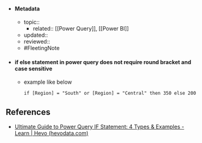 - #### Metadata
	- topic:: 
		- related:: [[Power Query]], [[Power BI]]
	- updated:: 
	- reviewed:: 
	- #FleetingNote 
- #### if else statement in power query does not require round bracket and case sensitive
	- example like below
		```powerquery
		if [Region] = "South" or [Region] = "Central" then 350 else 200
		```

## References
- [Ultimate Guide to Power Query IF Statement: 4 Types & Examples - Learn | Hevo (hevodata.com)](https://hevodata.com/learn/power-query-if-statement/#type)
